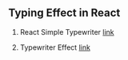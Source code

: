 ## Typing Effect in React

1. React Simple Typewriter
[link](https://www.npmjs.com/package/react-simple-typewriter)

2. Typewriter Effect
[link](https://www.npmjs.com/package/typewriter-effect)
